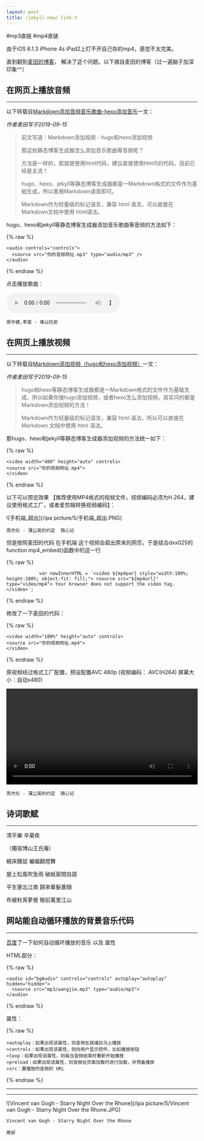 ```yaml
---
layout: post
title: /jekyll-now/ link-3
---
```


#mp3直链 #mp4直链

由于iOS 6.1.3 iPhone 4s iPad2上打不开自己存的mp4，感觉不太完美。

直到翻到[麦田的博客](http://www.maitianblog.com/)， 解决了这个问题。以下摘自麦田的博客（过一遍脑子加深印象^^）

## 在网页上播放音频 ##
----

以下转载自[Markdown添加音频音乐歌曲-hexo添加音乐](http://www.maitianblog.com/markdown-audio.html)一文：

_作者麦田写于2019-09-15_

>前文写道：Markdown添加视频 - hugo和hexo添加视频
>
>那这些静态博客生成器怎么添加音乐歌曲等音频呢？
>
>方法是一样的，那就是使用html代码，建议直接使用html5的代码，目前已经是主流！
>
>hugo、hexo、jekyll等静态博客生成器都是一Markdown格式的文件作为基础生成，所以善用Markdown语音即可。
>
>Markdown作为轻量级的标记语言，兼容 html 语法，可以直接在Markdown文档中使用 html语法。

hugo、hexo和jekyll等静态博客生成器添加音乐歌曲等音频的方法如下：

{% raw %}

```liquid
<audio controls="controls">
  <source src="你的音频网址.mp3" type="audio/mp3" />
</audio>
```

{% endraw %}

点击播放歌曲：

<audio controls="controls">
  <source src="https://raw.githubusercontent.com/startadaywithasmile/startadaywithasmile.github.io/master/ipa%20picture/5/%E5%91%A8%E5%8D%8E%E5%81%A5%2C%E6%9D%8E%E5%BA%A6%20-%20%E9%9A%BE%E4%BB%A5%E6%8A%97%E6%8B%92.mp3" type="audio/mp3" />
</audio>

`周华健,李度 - 难以抗拒`

## 在网页上播放视频 ##
----

以下转载自[Markdown添加视频（hugo和hexo添加视频）](http://www.maitianblog.com/markdown-video.html)一文：

_作者麦田写于2019-09-15_

>hugo和hexo等静态博客生成器都是一Markdown格式的文件作为基础生成，所以如果你搜hugo添加视频，或者hexo怎么添加视频，其实问的都是Markdown添加视频的方法！
>
>Markdown作为轻量级的标记语言，兼容 html 语法，所以可以直接在 Markdown 文档中使用 html 语法。

那hugo、hexo和jekyll等静态博客生成器添加视频的方法统一如下：

{% raw %}

```liquid
<video width="480" height="auto" controls>
<source src="你的视频网址.mp4">
</video>
```

{% endraw %}

以下可以预览效果 【推荐使用MP4格式的视频文件，视频编码必须为H.264，建议使用格式工厂，或者爱剪辑转换视频编码】：

![手机端_超出](/ipa picture/5/手机端_超出.PNG)

`周杰伦 - 蒲公英的约定  随心记`

但是按照麦田的代码 在手机端 这个视频会超出原来的网页，于是结合dxx025的function mp4_embed()函数中的这一行 

{% raw %}

```liquid
            var newInnerHTML = `<video ${mp4par} style="width:100%; height:100%; object-fit: fill;"> <source src="${mp4url}" type="video/mp4"> Your browser does not support the video tag. </video>`;
```

{% endraw %}

修改了一下麦田的代码：

{% raw %}

```liquid
<video width="100%" height="auto" controls>
<source src="你的视频网址.mp4">
</video>
```

{% endraw %}

原视频经过格式工厂配置，预设配置AVC 480p (视频编码： AVC(H264) 屏幕大小：自动x480)

<video width="100%" height="auto" controls>
<source src="https://raw.githubusercontent.com/startadaywithasmile/startadaywithasmile.github.io/master/ipa%20picture/5/%E5%91%A8%E6%9D%B0%E4%BC%A6%20-%20%E8%92%B2%E5%85%AC%E8%8B%B1%E7%9A%84%E7%BA%A6%E5%AE%9A.mp4">
</video>

`周杰伦 - 蒲公英的约定  随心记`

## 诗词歌赋 ##
----

清平樂 辛棄疾

（獨宿博山王氏庵）

繞床饑鼠 蝙蝠翻燈舞

屋上松風吹急雨 破紙窗間自語



平生塞北江南 歸來華髮蒼顏

布被秋宵夢覺 眼前萬里江山

## 网站能自动循环播放的背景音乐代码 ##
----

[百度](https://zhidao.baidu.com/question/591345678?from=&ssid=&uid=bd_1472491299_814&pu=sz%40224_240%2Cos%40&fr=qb_topic&step=29&bd_page_type=1&init=)了一下如何自动循环播放的音乐 以及 属性

HTML部分：

{% raw %}

```liquid
<audio id="bgAudio" controls="controls" autoplay="autoplay" hidden="hidden">
  <source src="mp3/wangjie.mp3" type="audio/mp3">
</audio>
```

{% endraw %}

属性：

{% raw %}

```liquid
>autoplay：如果出现该属性，则音频在就绪后马上播放    
>controls：如果出现该属性，则向用户显示控件，比如播放按钮    
>loop：如果出现该属性，则每当音频结束时重新开始播放    
>preload：如果出现该属性，则音频在页面加载时进行加载，并预备播放
>src：要播放的音频的 URL
```

{% endraw %}

----
----

![Vincent van Gogh - Starry Night Over the Rhone](/ipa picture/5/Vincent van Gogh - Starry Night Over the Rhone.JPG)

`Vincent van Gogh - Starry Night Over the Rhone`

`晚安`
